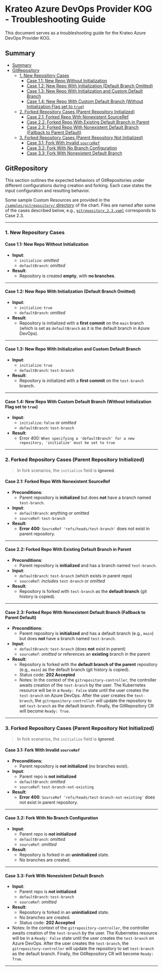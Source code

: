 # Krateo Azure DevOps Provider KOG - Troubleshooting Guide

This document serves as a troubleshooting guide for the Krateo Azure DevOps Provider KOG.

## Summary

- [Summary](#summary)
- [GitRepository](#gitrepository)
  - [1. New Repository Cases](#1-new-repository-cases)
    - [Case 1.1: New Repo Without Initialization](#case-11-new-repo-without-initialization)
    - [Case 1.2: New Repo With Initialization (Default Branch Omitted)](#case-12-new-repo-with-initialization-default-branch-omitted)
    - [Case 1.3: New Repo With Initialization and Custom Default Branch](#case-13-new-repo-with-initialization-and-custom-default-branch)
    - [Case 1.4: New Repo With Custom Default Branch (Without Initialization Flag set to `true`)](#case-14-new-repo-with-custom-default-branch-without-initialization-flag-set-to-true)
  - [2. Forked Repository Cases (Parent Repository Initialized)](#2-forked-repository-cases-parent-repository-initialized)
    - [Case 2.1: Forked Repo With Nonexistent SourceRef](#case-21-forked-repo-with-nonexistent-sourceref)
    - [Case 2.2: Forked Repo With Existing Default Branch in Parent](#case-22-forked-repo-with-existing-default-branch-in-parent)
    - [Case 2.3: Forked Repo With Nonexistent Default Branch (Fallback to Parent Default)](#case-23-forked-repo-with-nonexistent-default-branch-fallback-to-parent-default)
  - [3. Forked Repository Cases (Parent Repository Not Initialized)](#3-forked-repository-cases-parent-repository-not-initialized)
    - [Case 3.1: Fork With Invalid `sourceRef`](#case-31-fork-with-invalid-sourceref)
    - [Case 3.2: Fork With No Branch Configuration](#case-32-fork-with-no-branch-configuration)
    - [Case 3.3: Fork With Nonexistent Default Branch](#case-33-fork-with-nonexistent-default-branch)

## GitRepository 

This section outlines the expected behaviors of GitRepositories under different configurations during creation and forking.
Each case states the input configuration and resulting behavior.

Some sample Custom Resources are provided in the [`/samples/gitrepository/` directory](../chart/samples/gitrepository/) of the chart. 
Files are named after some of the cases described below, e.g., [`gitrepository_2.3.yaml`](../chart/samples/gitrepository/gitrepository_2.3.yaml) corresponds to Case 2.3.

---

### 1. New Repository Cases

#### Case 1.1: New Repo Without Initialization
- **Input**:
  - `initialize`: *omitted*
  - `defaultBranch`: *omitted*
- **Result**: 
  - Repository is created **empty**, with **no branches**.

---

#### Case 1.2: New Repo With Initialization (Default Branch Omitted)
- **Input**:
  - `initialize`: `true`
  - `defaultBranch`: *omitted*
- **Result**:
  - Repository is initialized with a **first commit** on the `main` branch (which is set as `defaultBranch` as it is the default branch in Azure DevOps).

---

#### Case 1.3: New Repo With Initialization and Custom Default Branch
- **Input**:
  - `initialize`: `true`
  - `defaultBranch`: `test-branch`
- **Result**:
  - Repository is initialized with a **first commit** on the `test-branch` branch.

---

#### Case 1.4: New Repo With Custom Default Branch (Without Initialization Flag set to `true`)
- **Input**:
  - `initialize`: `false` or *omitted*
  - `defaultBranch`: `test-branch`
- **Result**:
  - Error 400: `When specifying a 'defaultBranch' for a new repository, 'initialize' must be set to true`
---

### 2. Forked Repository Cases (Parent Repository Initialized)

> In fork scenarios, the `initialize` field is **ignored**.

#### Case 2.1: Forked Repo With Nonexistent SourceRef
- **Preconditions**:
  - Parent repository is **initialized** but does **not** have a branch named `test-branch`.
- **Input**:
  - `defaultBranch`: anything or omitted
  - `sourceRef`: `test-branch`
- **Result**:
  - **Error 400**: `SourceRef 'refs/heads/test-branch'` does not exist in parent repository.

---

#### Case 2.2: Forked Repo With Existing Default Branch in Parent
- **Preconditions**:
  - Parent repository is **initialized** and has a branch named `test-branch`.
- **Input**:
  - `defaultBranch`: `test-branch` (which exists in parent repo)
  - `sourceRef`: *includes* `test-branch` or *omitted*
- **Result**:
  - Repository is forked with `test-branch` as the **default branch** (git history is copied).

---

#### Case 2.3: Forked Repo With Nonexistent Default Branch (Fallback to Parent Default)
- **Preconditions**:
  - Parent repository is **initialized** and has a default branch (e.g., `main`) but does **not** have a branch named `test-branch`.
- **Input**:
  - `defaultBranch`: `test-branch` (does **not** exist in parent)
  - `sourceRef`: *omitted* or references an **existing** branch in the parent
- **Result**:
  - Repository is forked with the **default branch of the parent** repository (e.g., `main`) as the default branch (git history is copied).
  - Status code: **202 Accepted**
  - Notes: In the context of the `gitrepository-controller`, the controller awaits creation of the `test-branch` by the user. 
  The Kubernetes resource will be in a `Ready: False` state until the user creates the `test-branch` on Azure DevOps.
  After the user creates the `test-branch`, the `gitrepository-controller` will update the repository to set `test-branch` as the default branch. Finally, the GitRepository CR will become `Ready: True`.

---

### 3. Forked Repository Cases (Parent Repository Not Initialized)

> In fork scenarios, the `initialize` field is **ignored**.

#### Case 3.1: Fork With Invalid `sourceRef`
- **Preconditions**:
  - Parent repository is **not initialized** (no branches exist).
- **Input**:
  - Parent repo is **not initialized**
  - `defaultBranch`: *omitted*
  - `sourceRef`: `test-branch-not-existing`
- **Result**:
  - **Error 400**: `SourceRef 'refs/heads/test-branch-not-existing'` does not exist in parent repository.

---

#### Case 3.2: Fork With No Branch Configuration
- **Input**:
  - Parent repo is **not initialized**
  - `defaultBranch`: *omitted*
  - `sourceRef`: *omitted*
- **Result**:
  - Repository is forked in an **uninitialized** state.
  - No branches are created.

---

#### Case 3.3: Fork With Nonexistent Default Branch
- **Input**:
  - Parent repo is **not initialized**
  - `defaultBranch`: `test-branch`
  - `sourceRef`: *omitted*
- **Result**:
  - Repository is forked in an **uninitialized** state.
  - No branches are created.
  - Status code: **202 Accepted**
- Notes: In the context of the `gitrepository-controller`, the controller awaits creation of the `test-branch` by the user. 
The Kubernetes resource will be in a `Ready: False` state until the user creates the `test-branch` on Azure DevOps.
After the user creates the `test-branch`, the `gitrepository-controller` will update the repository to set `test-branch` as the default branch. Finally, the GitRepository CR will become `Ready: True`.

---
